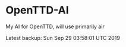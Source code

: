 # OpenTTD-AI
My AI for OpenTTD, will use primarily air

Latest backup: Sun Sep 29 03:58:01 UTC 2019
